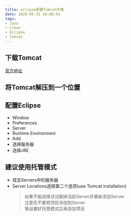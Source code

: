 ```yaml
---
title: eclipse配置Tomcat环境
date: 2020-05-31 18:08:54
tags:
- Java
- Linux
- Eclipse
- Tomcat
---
```


## 下载Tomcat

[官方地址](https://tomcat.apache.org/)

## 将Tomcat解压到一个位置
## 配置Eclipse
- Window
- Preferences
- Server
- Runtime Environment
- Add
- 选择服务器
- 选择JRE
## 建议使用托管模式
- 双击Servers中的服务器
- Server Locations选择第二个选项(use Tomcat installation)
    > 如果不能选择试试删掉当前Server并重新添加Server  
    > 注意先不要把项目添加到Server  
    > 等设置好托管模式后再添加项目